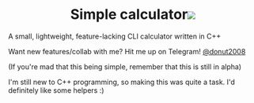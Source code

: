 <h1><center>Simple calculator<img src="Calculator/icon.png"></center></h1>


A small, lightweight, feature-lacking CLI calculator written in C++


Want new features/collab with me? 
Hit me up on Telegram! [@donut2008](https://t.me/donut2008)

(If you're mad that this being simple, remember that this is still in alpha)

I'm still new to C++ programming, so making this was quite a task. I'd definitely like some helpers :)
